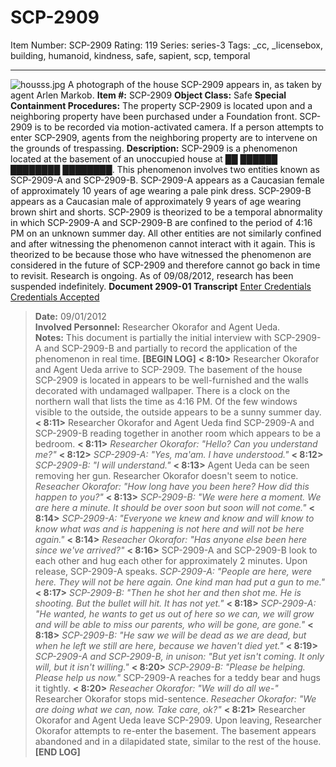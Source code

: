 # SCP-2909
Item Number: SCP-2909
Rating: 119
Series: series-3
Tags: _cc, _licensebox, building, humanoid, kindness, safe, sapient, scp, temporal

---

![housss.jpg](https://scp-wiki.wdfiles.com/local--files/scp-2909/housss.jpg)
A photograph of the house SCP-2909 appears in, as taken by agent Arlen Markob.
**Item #:** SCP-2909
**Object Class:** Safe
**Special Containment Procedures:** The property SCP-2909 is located upon and a neighboring property have been purchased under a Foundation front. SCP-2909 is to be recorded via motion-activated camera. If a person attempts to enter SCP-2909, agents from the neighboring property are to intervene on the grounds of trespassing.
**Description:** SCP-2909 is a phenomenon located at the basement of an unoccupied house at ██ ██████ ████████ ████████. This phenomenon involves two entities known as SCP-2909-A and SCP-2909-B. SCP-2909-A appears as a Caucasian female of approximately 10 years of age wearing a pale pink dress. SCP-2909-B appears as a Caucasian male of approximately 9 years of age wearing brown shirt and shorts.
SCP-2909 is theorized to be a temporal abnormality in which SCP-2909-A and SCP-2909-B are confined to the period of 4:16 PM on an unknown summer day. All other entities are not similarly confined and after witnessing the phenomenon cannot interact with it again. This is theorized to be because those who have witnessed the phenomenon are considered in the future of SCP-2909 and therefore cannot go back in time to revisit.
Research is ongoing. As of 09/08/2012, research has been suspended indefinitely.
**Document 2909-01 Transcript**
[Enter Credentials](javascript:;)
[Credentials Accepted](javascript:;)
> **Date:** 09/01/2012  
>  **Involved Personnel:** Researcher Okorafor and Agent Ueda.  
>  **Notes:** This document is partially the initial interview with SCP-2909-A and SCP-2909-B and partially to record the application of the phenomenon in real time.
> **[BEGIN LOG]**
> **< 8:10>** Researcher Okorafor and Agent Ueda arrive to SCP-2909. The basement of the house SCP-2909 is located in appears to be well-furnished and the walls decorated with undamaged wallpaper. There is a clock on the northern wall that lists the time as 4:16 PM. Of the few windows visible to the outside, the outside appears to be a sunny summer day.
> **< 8:11>** Researcher Okorafor and Agent Ueda find SCP-2909-A and SCP-2909-B reading together in another room which appears to be a bedroom.
> **< 8:11>** _Researcher Okorafor: "Hello? Can you understand me?"_
> **< 8:12>** _SCP-2909-A: "Yes, ma'am. I have understood."_
> **< 8:12>** _SCP-2909-B: "I will understand."_
> **< 8:13>** Agent Ueda can be seen removing her gun. Researcher Okorafor doesn't seem to notice. _Reseacher Okorafor: "How long have you been here? How did this happen to you?"_
> **< 8:13>** _SCP-2909-B: "We were here a moment. We are here a minute. It should be over soon but soon will not come."_
> **< 8:14>** _SCP-2909-A: "Everyone we knew and know and will know to know what was and is happening is not here and will not be here again."_
> **< 8:14>** _Reseacher Okorafor: "Has anyone else been here since we've arrived?"_
> **< 8:16>** SCP-2909-A and SCP-2909-B look to each other and hug each other for approximately 2 minutes. Upon release, SCP-2909-A speaks. _SCP-2909-A: "People are here, were here. They will not be here again. One kind man had put a gun to me."_
> **< 8:17>** _SCP-2909-B: "Then he shot her and then shot me. He is shooting. But the bullet will hit. It has not yet."_
> **< 8:18>** _SCP-2909-A: "He wanted, he wants to get us out of here so we can, we will grow and will be able to miss our parents, who will be gone, are gone."_
> **< 8:18>** _SCP-2909-B: "He saw we will be dead as we are dead, but when he left we still are here, because we haven't died yet."_
> **< 8:19>** _SCP-2909-A and SCP-2909-B, in unison: "But yet isn't coming. It only will, but it isn't willing."_
> **< 8:20>** _SCP-2909-B: "Please be helping. Please help us now."_ SCP-2909-A reaches for a teddy bear and hugs it tightly.
> **< 8:20>** _Reseacher Okorafor: "We will do all we-"_ Researcher Okorafor stops mid-sentence. _Reseacher Okorafor: "We are doing what we can, now. Take care, ok?"_
> **< 8:21>** Researcher Okorafor and Agent Ueda leave SCP-2909. Upon leaving, Researcher Okorafor attempts to re-enter the basement. The basement appears abandoned and in a dilapidated state, similar to the rest of the house.
> **[END LOG]**